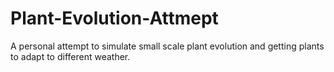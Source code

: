 # Plant-Evolution-Attmept
A personal attempt to simulate small scale plant evolution and getting plants to adapt to different weather.  
